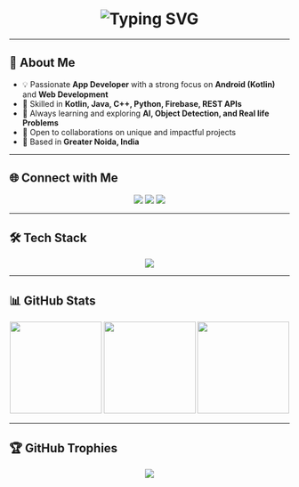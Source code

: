 <h1 align="center">
  <img src="https://readme-typing-svg.herokuapp.com?font=Roboto+Slab&weight=900&size=50&duration=4000&pause=1000&color=00C9FF&center=true&vCenter=true&width=700&lines=🔹Harsh+Deep🔹;🖥️+App+Developer" alt="Typing SVG" />
</h1>




---

## 💫 About Me  
- 💡 Passionate **App Developer** with a strong focus on **Android (Kotlin)** and **Web Development**  
- 🎯 Skilled in **Kotlin, Java, C++, Python, Firebase, REST APIs**  
- 🚀 Always learning and exploring **AI, Object Detection, and Real life Problems**  
- 🤝 Open to collaborations on unique and impactful projects  
- 📍 Based in **Greater Noida, India**  

---

## 🌐 Connect with Me  
<p align="center">
  <a href="mailto:harshdeephdk@gmail.com"><img src="https://img.shields.io/badge/Gmail-D14836?style=for-the-badge&logo=gmail&logoColor=white" /></a>
  <a href="https://linkedin.com/in/harshdeep1144"><img src="https://img.shields.io/badge/LinkedIn-0077B5?style=for-the-badge&logo=linkedin&logoColor=white" /></a>
  <a href="https://github.com/harshdeep1144"><img src="https://img.shields.io/badge/GitHub-171515?style=for-the-badge&logo=github&logoColor=white" /></a>
</p>

---

## 🛠️ Tech Stack  
<p align="center">
  <img src="https://skillicons.dev/icons?i=java,kotlin,androidstudio,html,css,javascript,python,cpp,firebase,mysql,git,github,vscode,figma" />
</p>

---

## 📊 GitHub Stats  
<p align="center">
  <img src="https://github-readme-stats.vercel.app/api?username=harshdeep1144&show_icons=true&theme=tokyonight&hide_border=true&include_all_commits=true&count_private=true" height="165" />
  <img src="https://github-readme-streak-stats.herokuapp.com/?user=harshdeep1144&theme=tokyonight&hide_border=true" height="165" />
  <img src="https://github-readme-stats.vercel.app/api/top-langs/?username=harshdeep1144&layout=compact&langs_count=10&theme=tokyonight&hide_border=true&count_private=true" height="165" />
</p>

---

## 🏆 GitHub Trophies  
<p align="center">
  <img src="https://github-profile-trophy.vercel.app/?username=harshdeep1144&theme=radical&no-frame=true&margin-w=10&margin-h=10" />
</p>
